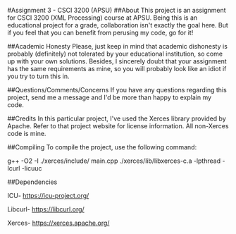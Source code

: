 #Assignment 3 - CSCI 3200 (APSU)
##About
This project is an assignment for CSCI 3200 (XML Processing) course at APSU. Being this is an educational project for a grade, collaboration isn't exactly the goal here. But if you feel that you can benefit from perusing my code, go for it! 

##Academic Honesty
Please, just keep in mind that academic dishonesty is probably (definitely) not tolerated by your educational institution, so come up with your own solutions. Besides, I sincerely doubt that your assignment has the same requirements as mine, so you will probably look like an idiot if you try to turn this in.

##Questions/Comments/Concerns
If you have any questions regarding this project, send me a message and I'd be more than happy to explain my code.

##Credits
In this particular project, I've used the Xerces library provided by Apache. Refer to that project website for license information. All non-Xerces code is mine.

##Compiling
To compile the project, use the following command:

g++ -O2 -I ./xerces/include/ main.cpp ./xerces/lib/libxerces-c.a -lpthread -lcurl -licuuc

##Dependencies

ICU- https://icu-project.org/

Libcurl- https://libcurl.org/

Xerces- https://xerces.apache.org/
